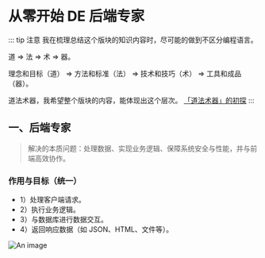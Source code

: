 # 从零开始 DE 后端专家

::: tip 注意
我在梳理总结这个版块的知识内容时，尽可能的做到不区分编程语言。

道 => 法 => 术 => 器。

理念和目标（道） => 方法和标准（法） => 技术和技巧（术） => 工具和成品（器）。

道法术器，我希望整个版块的内容，能体现出这个层次。 [「道法术器」的初探](/beyond-tech/about-magic)
:::

## 一、后端专家

> 解决的本质问题：处理数据、实现业务逻辑、保障系统安全与性能，并与前端高效协作。

### 作用与目标（统一）

- 1）处理客户端请求。
- 2）执行业务逻辑。
- 3）与数据库进行数据交互。
- 4）返回响应数据（如 JSON、HTML、文件等）。

![An image](/images/from-zero/rd/rd.png)
